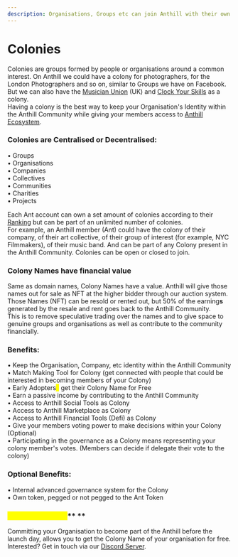 ```yaml
---
description: Organisations, Groups etc can join Anthill with their own identities
---
```


# Colonies

Colonies are groups formed by people or organisations around a common interest. On Anthill we could have a colony for photographers, for the London Photographers and so on, similar to Groups we have on Facebook. But we can also have the [Musician Union](https://musiciansunion.org.uk) (UK) and [Clock Your Skills](https://clockyourskills.com) as a colony. \
Having a colony is the best way to keep your Organisation's Identity within the Anthill Community while giving your members access to [Anthill Ecosystem](anthill-ecosystem.md).

### **Colonies are Centralised or Decentralised:**&#x20;

• Groups \
• Organisations \
• Companies \
• Collectives \
• Communities \
• Charities \
• Projects

Each Ant account can own a set amount of colonies according to their [Ranking](ranking-system.md) but can be part of an unlimited number of colonies. \
For example, an Anthill member (Ant) could have the colony of their company, of their art collective, of their group of interest (for example, NYC Filmmakers), of their music band. And can be part of any Colony present in the Anthill Community. Colonies can be open or closed to join.&#x20;

### **Colony Names have financial value**&#x20;

Same as domain names, Colony Names have a value. Anthill will give those names out for sale as NFT at the higher bidder through our auction system. \
Those Names (NFT) can be resold or rented out, but 50% of the earning**s** generated by the resale and rent goes back to the Anthill Community. \
This is to remove speculative trading over the names and to give space to genuine groups and organisations as well as contribute to the community financially.&#x20;

### **Benefits:**&#x20;

• Keep the Organisation, Company, etc identity within the Anthill Community \
• Match Making Tool for Colony (get connected with people that could be interested in becoming members of your Colony) \
• Early Adopters<mark style="color:yellow;">\*</mark> get their Colony Name for Free\
• Earn a passive income by contributing to the Anthill Community \
• Access to Anthill Social Tools as Colony \
• Access to Anthill Marketplace as Colony \
• Access to Anthill Financial Tools (Defi) as Colony \
• Give your members voting power to make decisions within your Colony (Optional)\
• Participating in the governance as a Colony means representing your colony member's votes. (Members can decide if delegate their vote to the colony)&#x20;

### **Optional Benefits:**&#x20;

• Internal advanced governance system for the Colony\
• Own token, pegged or not pegged to the Ant Token

### <mark style="color:yellow;">**\*Early Adopters:**</mark>** **&#x20;

Committing your Organisation to become part of the Anthill before the launch day, allows you to get the Colony Name of your organisation for free. Interested? Get in touch via our [Discord Server](https://discord.gg/pv2RZk9UGc).
